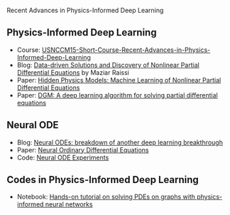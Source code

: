 Recent Advances in Physics-Informed Deep Learning

## <a  name='physics_dl'>Physics-Informed Deep Learning</a>
   *  Course: [USNCCM15-Short-Course-Recent-Advances-in-Physics-Informed-Deep-Learning](https://github.com/PredictiveIntelligenceLab/USNCCM15-Short-Course-Recent-Advances-in-Physics-Informed-Deep-Learning)
   *  Blog: [Data-driven Solutions and Discovery of Nonlinear Partial Differential Equations](http://www.dam.brown.edu/people/mraissi/research/1_physics_informed_neural_networks/) by Maziar Raissi
   *  Paper: [Hidden Physics Models: Machine Learning of Nonlinear Partial Differential Equations](https://arxiv.org/abs/1708.00588)
   *  Paper:  [DGM: A deep learning algorithm for solving partial differential equations](https://arxiv.org/abs/1708.07469)
  
 ## <a  name='ode'>Neural ODE</a>
  * Blog: [Neural ODEs: breakdown of another deep learning breakthrough](https://towardsdatascience.com/neural-odes-breakdown-of-another-deep-learning-breakthrough-3e78c7213795)
* Paper:  [Neural Ordinary Differential Equations](https://arxiv.org/abs/1806.07366)
* Code: [Neural ODE Experiments](https://github.com/Rachnog/Neural-ODE-Experiments)
 
 ## <a name='code'>Codes in Physics-Informed Deep Learning</a>
  * Notebook: [Hands-on tutorial on solving PDEs on graphs with physics-informed neural networks](https://github.com/PredictiveIntelligenceLab/USNCCM15-Short-Course-Recent-Advances-in-Physics-Informed-Deep-Learning/blob/master/notebooks/.ipynb_checkpoints/Graph%20PINNs-checkpoint.ipynb)

